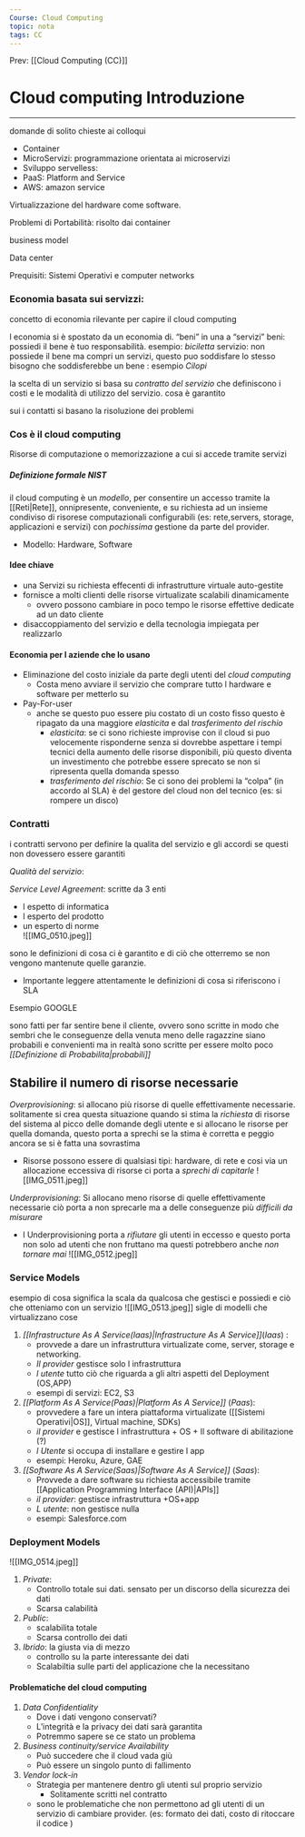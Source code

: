 ```yaml
---
Course: Cloud Computing
topic: nota
tags: CC
---
```


Prev: [[Cloud Computing (CC)]]

# Cloud computing Introduzione
---


domande di solito chieste ai colloqui 
- Container
- MicroServizi: programmazione orientata ai microservizi
- Sviluppo servelless: 
- PaaS: Platform and Service
- AWS: amazon service


Virtualizzazione del hardware come software. 



Problemi di Portabilità: risolto dai container 

business model 

Data center


Prequisiti: 
Sistemi Operativi e computer networks


### Economia basata sui servizzi:
concetto di economia rilevante per capire il cloud computing 

l economia si è spostato da un economia di. “beni” in una a “servizi” 
beni: possiedi il bene è tuo responsabilità. esempio: _biciletta_
servizio: non possiede il bene ma compri un servizi, questo puo soddisfare lo stesso bisogno che soddisferebbe un bene : esempio _Cilopi_



la scelta di un servizio si basa su _contratto del servizio_ che definiscono i costi e le modalità di utilizzo del servizio. cosa è garantito 

sui i contatti si basano la risoluzione dei problemi 



### Cos è il cloud computing
Risorse di computazione o memorizzazione a cui si accede tramite servizi 

##### Definizione formale NIST
il cloud computing è un _modello_, per consentire un accesso tramite la [[Reti|Rete]], onnipresente, conveniente, e su richiesta ad un insieme condiviso di risorese computazionali configurabili (es: rete,servers, storage, applicazioni e servizi) con _pochissima_ gestione da parte del provider.
- Modello: Hardware, Software

#### Idee chiave
- una Servizi su richiesta effecenti di infrastrutture virtuale auto-gestite
- fornisce a molti clienti delle risorse virtualizate scalabili dinamicamente
	- ovvero possono cambiare in poco tempo le risorse effettive dedicate ad un dato cliente
- disaccoppiamento del servizio e della tecnologia impiegata per realizzarlo 
   
#### Economia per l aziende che lo usano 
- Eliminazione del costo iniziale da parte degli utenti del _cloud computing_
	- Costa meno avviare il servizio che comprare tutto l hardware e software per metterlo su
- Pay-For-user
	- anche se questo puo essere piu costato di un costo fisso questo è ripagato da una maggiore _elasticita_ e dal _trasferimento del rischio_
		- _elasticita_: se ci sono richieste improvise con il cloud si puo velocemente risponderne senza si dovrebbe aspettare i tempi tecnici della aumento delle risorse disponibili, più questo diventa un investimento che potrebbe essere sprecato se non si ripresenta quella domanda spesso
		- _trasferimento del rischio_: Se ci sono dei problemi la “colpa” (in accordo al SLA) è del gestore del cloud non del tecnico (es: si rompere un disco)

### Contratti
i contratti servono per definire la qualita del servizio e gli accordi se questi non dovessero essere garantiti 

_Qualità del servizio_:  

_Service Level Agreement_: 
scritte da 3 enti
- l espetto di informatica
- l esperto del prodotto 
- un esperto di norme  
![[IMG_0510.jpeg]]

sono le definizioni di cosa ci è garantito e di ciò che otterremo se non vengono mantenute quelle garanzie. 
- Importante leggere attentamente le definizioni di cosa si riferiscono i SLA


Esempio GOOGLE

sono fatti per far sentire bene il cliente, ovvero sono scritte in modo che sembri che le conseguenze della venuta meno delle ragazzine siano probabili e convenienti ma in realtà sono scritte per essere molto poco _[[Definizione di Probabilita|probabili]]_   

## Stabilire il  numero di risorse necessarie

_Overprovisioning_: si allocano più risorse di quelle effettivamente necessarie. solitamente si crea questa situazione quando si stima la _richiesta_ di risorse del sistema al picco delle domande degli utente  e si allocano le risorse per quella domanda, questo porta a sprechi se la stima è corretta e peggio ancora se si è fatta una sovrastima 
- Risorse possono essere di qualsiasi tipi: hardware, di rete e cosi via 
un allocazione eccessiva di risorse ci porta a _sprechi di capitarle_
![[IMG_0511.jpeg]]

_Underprovisioning_: Si allocano meno risorse di quelle effettivamente necessarie ciò porta a non sprecarle ma a delle conseguenze più _difficili da misurare_ 
- l Underprovisioning porta a _rifiutare_ gli utenti in eccesso e questo porta non solo ad utenti che non fruttano ma questi potrebbero anche _non tornare mai_
![[IMG_0512.jpeg]]


### Service Models
esempio di cosa significa la scala da qualcosa che gestisci e possiedi e ciò che otteniamo con un servizio 
![[IMG_0513.jpeg]]
sigle di modelli che virtualizzano cose 
1. _[[Infrastructure As A Service(Iaas)|Infrastructure As A Service]]_(_Iaas_) : 
	- provvede a dare un infrastruttura virtualizate come, server, storage e networking.  
	- _Il provider_ gestisce solo l infrastruttura 
	- _l utente_ tutto ciò che riguarda a gli altri aspetti del Deployment (OS,APP)
	- esempi di servizi: EC2, S3
2. _[[Platform As A Service(Paas)|Platform As A Service]]_ (_Paas_):
	- provvedere a fare un intera piattaforma virtualizate ([[Sistemi Operativi|OS]], Virtual machine, SDKs) 
	- _il provider_ e gestisce l infrastruttura + OS + Il software di abilitazione (?)
	-  _l Utente_ si occupa di installare e gestire l app 
	- esempi: Heroku, Azure, GAE
3. _[[Software As A Service(Saas)|Software As A Service]]_ (_Saas_):
	- Provvede a dare software su richiesta accessibile tramite [[Application Programming Interface (API)|APIs]] 
	- _il provider_: gestisce infrastruttura +OS+app
	- _L utente_: non gestisce nulla
	- esempi: Salesforce.com


### Deployment Models
![[IMG_0514.jpeg]]
1. _Private_: 
	- Controllo totale sui dati. sensato per un discorso della sicurezza dei dati
	- Scarsa calabilità
2. _Public_:
	- scalabilita totale
	- Scarsa controllo dei dati
3. _Ibrido_: la giusta via di mezzo 
	- controllo su la parte interessante dei dati
	- Scalabiltia sulle parti del applicazione che la necessitano 
	 

#### Problematiche del cloud computing
1. _Data Confidentiality_
	- Dove i dati vengono conservati?
	- L’integrità e la privacy dei dati sarà garantita
	- Potremmo sapere se ce stato un problema  
2. _Business continuity/service Availability_
	- Può succedere che il cloud vada giù
	- Può essere un singolo punto di fallimento
3. _Vendor lock-in_
	- Strategia per mantenere dentro gli utenti sul proprio servizio
		- Solitamente scritti nel contratto 
	- sono le problematiche che non permettono ad gli utenti di un servizio di cambiare provider. (es: formato dei dati, costo di ritoccare il codice ) 